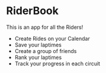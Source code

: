 # RiderBook

This is an app for all the Riders! 

- Create Rides on your Calendar
- Save your laptimes
- Create a group of friends
- Rank your laptimes
- Track your progress in each circuit
